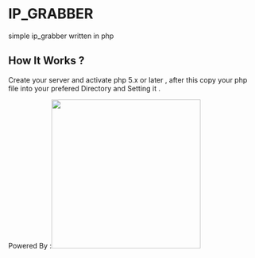 # IP_GRABBER
simple ip_grabber written in php

<h2> How It Works ? </h2>

<p>
  Create your server and activate php 5.x or later , after this copy your php file into your prefered Directory and Setting it .
  </p>
  
Powered By :<img src="https://wisdmlabs.com/site/wp-content/uploads/2014/01/php-logo-Converted-01-2.png" width="300" height="300">
